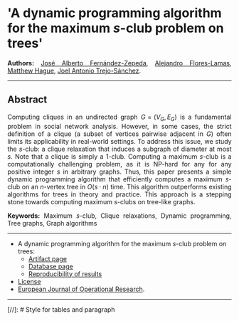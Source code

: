 <script type="text/javascript" charset="utf-8" 
src="https://cdn.mathjax.org/mathjax/latest/MathJax.js?config=TeX-AMS-MML_HTMLorMML,
https://vincenttam.github.io/javascripts/MathJaxLocal.js"></script>

# 'A dynamic programming algorithm for the maximum $s$-club problem on trees'

**Authors:** [José Alberto Fernández-Zepeda](https://dblp.org/pid/13/7045), [Alejandro Flores-Lamas](https://alexfloreslamas.github.io/), [Matthew Hague](https://www.cs.rhul.ac.uk/home/uxac009/), [Joel Antonio Trejo-Sánchez](https://www.cimat.mx/~joel.trejo).

---

## Abstract

Computing cliques in an undirected graph $G = (V_G, E_G)$ is a fundamental problem in social network analysis. However, in some cases, the strict definition of a clique (a subset of vertices pairwise adjacent in $G$) often limits its applicability in real-world settings. To address this issue, we study the $s$-club: a clique relaxation that induces a subgraph of diameter at most $s$. Note that a clique is simply a $1$-club. Computing a maximum $s$-club is a computationally challenging problem, as it is NP-hard for any for any positive integer $s$ in arbitrary graphs. Thus, this paper presents a simple dynamic programming algorithm that efficiently computes a maximum $s$-club on an $n$-vertex tree in $O(s \cdot n)$ time. This algorithm outperforms existing algorithms for trees in theory and practice. This approach is a stepping stone towards computing maximum $s$-clubs on tree-like graphs.

**Keywords:** Maximum $s$-club, Clique relaxations, Dynamic programming, Tree graphs, Graph algorithms

---

- A dynamic programming algorithm for the maximum $s$-club problem on trees: 
  - [Artifact page](./EJOR_2024/Artifact.md)
  - [Database page](./EJOR_2024/Database.md)
  - [Reproducibility of results](./EJOR_2024/Experiments.md)
- [License](./license)
- [European Journal of Operational Research](https://www.sciencedirect.com/journal/european-journal-of-operational-research).

---

[//]: # Style  for tables and paragraph

<style>
  table {
  border-collapse: collapse;
}

td, th {
  border: 1px solid #999;
  padding: 0.5rem;
  text-align: center;
}

p {
  text-align: justify;
}
</style>


